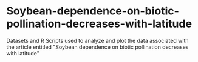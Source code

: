 # Soybean-dependence-on-biotic-pollination-decreases-with-latitude
Datasets and R Scripts used to analyze and plot the data associated with the article entitled "Soybean dependence on biotic pollination decreases with latitude" 
